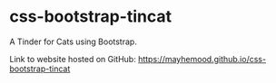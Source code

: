 # css-bootstrap-tincat
A Tinder for Cats using Bootstrap. 

Link to website hosted on GitHub: https://mayhemood.github.io/css-bootstrap-tincat
